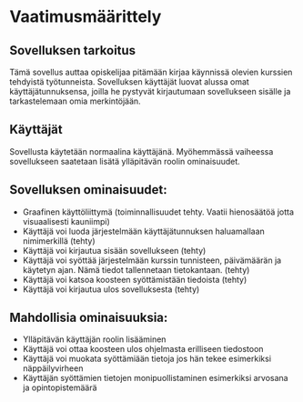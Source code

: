 # Vaatimusmäärittely

## Sovelluksen tarkoitus
Tämä sovellus auttaa opiskelijaa pitämään kirjaa käynnissä olevien kurssien tehdyistä työtunneista. Sovelluksen käyttäjät luovat alussa omat käyttäjätunnuksensa, joilla he pystyvät kirjautumaan sovellukseen sisälle ja tarkastelemaan omia merkintöjään. 

## Käyttäjät
Sovellusta käytetään normaalina käyttäjänä. Myöhemmässä vaiheessa sovellukseen saatetaan lisätä ylläpitävän roolin ominaisuudet.

## Sovelluksen ominaisuudet:
- Graafinen käyttöliittymä (toiminnallisuudet tehty. Vaatii hienosäätöä jotta visuaalisesti kauniimpi)
- Käyttäjä voi luoda järjestelmään käyttäjätunnuksen haluamallaan nimimerkillä (tehty)
- Käyttäjä voi kirjautua sisään sovellukseen (tehty)
- Käyttäjä voi syöttää järjestelmään kurssin tunnisteen, päivämäärän ja käytetyn ajan. Nämä tiedot tallennetaan tietokantaan. (tehty)
- Käyttäjä voi katsoa koosteen syöttämistään tiedoista (tehty)
- Käyttäjä voi kirjautua ulos sovelluksesta (tehty)

## Mahdollisia ominaisuuksia:
- Ylläpitävän käyttäjän roolin lisääminen
- Käyttäjä voi ottaa koosteen ulos ohjelmasta erilliseen tiedostoon
- Käyttäjä voi muokata syöttämiään tietoja jos hän tekee esimerkiksi näppäilyvirheen
- Käyttäjän syöttämien tietojen monipuollistaminen esimerkiksi arvosana ja opintopistemäärä
